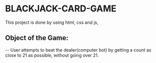 # BLACKJACK-CARD-GAME
This project is done by using html, css and js,

## Object of the Game:
-- User attempts to beat the dealer(computer bot) by getting a count as close to 21 as possible, without going over 21.
